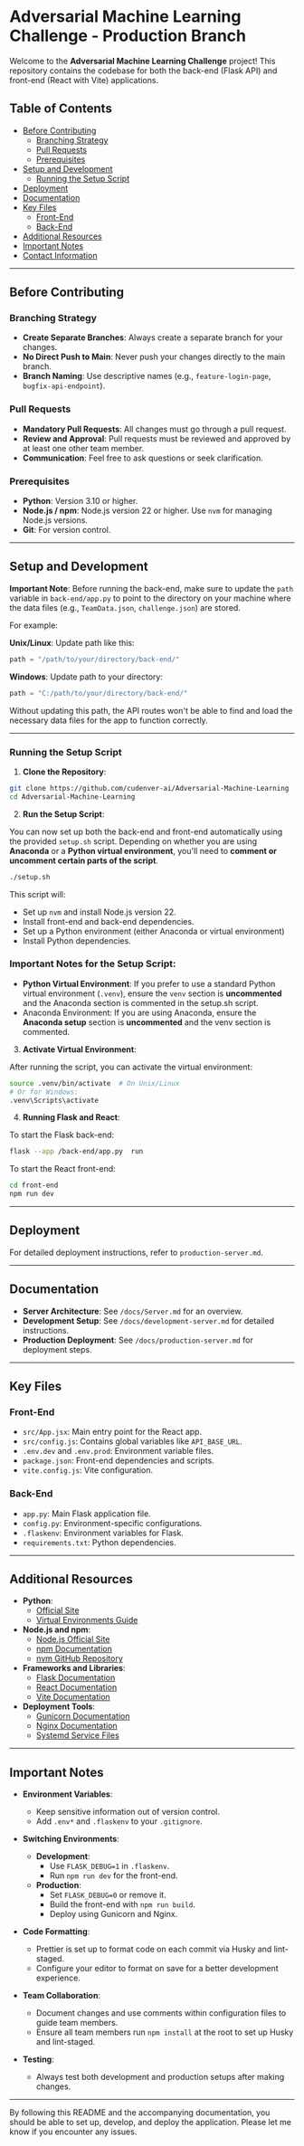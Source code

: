 # Adversarial Machine Learning Challenge - Production Branch

Welcome to the **Adversarial Machine Learning Challenge** project! This repository contains the codebase for both the back-end (Flask API) and front-end (React with Vite) applications.

## Table of Contents
- [Before Contributing](#before-contributing)
  - [Branching Strategy](#branching-strategy)
  - [Pull Requests](#pull-requests)
  - [Prerequisites](#prerequisites)
- [Setup and Development](#setup-and-development)
  - [Running the Setup Script](#running-the-setup-script)
- [Deployment](#deployment)
- [Documentation](#documentation)
- [Key Files](#key-files)
  - [Front-End](#front-end)
  - [Back-End](#back-end)
- [Additional Resources](#additional-resources)
- [Important Notes](#important-notes)
- [Contact Information](#contact-information)

---

## Before Contributing

### Branching Strategy
- **Create Separate Branches**: Always create a separate branch for your changes.
- **No Direct Push to Main**: Never push your changes directly to the main branch.
- **Branch Naming**: Use descriptive names (e.g., `feature-login-page`, `bugfix-api-endpoint`).

### Pull Requests
- **Mandatory Pull Requests**: All changes must go through a pull request.
- **Review and Approval**: Pull requests must be reviewed and approved by at least one other team member.
- **Communication**: Feel free to ask questions or seek clarification.

### Prerequisites
- **Python**: Version 3.10 or higher.
- **Node.js / npm**: Node.js version 22 or higher.
  Use `nvm` for managing Node.js versions.
- **Git**: For version control.

---

## Setup and Development

**Important Note**: Before running the back-end, make sure to update the `path` variable in `back-end/app.py` to point to the directory on your machine where the data files (e.g., `TeamData.json`, `challenge.json`) are stored.

For example:

**Unix/Linux**: Update path like this:

```python
path = "/path/to/your/directory/back-end/"
```

**Windows**: Update path to your directory:

```python
path = "C:/path/to/your/directory/back-end/"
```
Without updating this path, the API routes won't be able to find and load the necessary data files for the app to function correctly.

---

### Running the Setup Script

1. **Clone the Repository**:

```bash
git clone https://github.com/cudenver-ai/Adversarial-Machine-Learning
cd Adversarial-Machine-Learning
```

2. **Run the Setup Script**:

You can now set up both the back-end and front-end automatically using the provided `setup.sh` script. Depending on whether you are using **Anaconda** or a **Python virtual environment**, you'll need to **comment or uncomment certain parts of the script**.

```bash
./setup.sh
```

This script will:
- Set up `nvm` and install Node.js version 22.
- Install front-end and back-end dependencies.
- Set up a Python environment (either Anaconda or virtual environment)
- Install Python dependencies.

### Important Notes for the Setup Script:

- **Python Virtual Environment**: If you prefer to use a standard Python virtual environment (`.venv`), ensure the `venv` section is **uncommented** and the Anaconda section is commented in the setup.sh script.
- Anaconda Environment: If you are using Anaconda, ensure the **Anaconda setup** section is **uncommented** and the venv section is commented.

3. **Activate Virtual Environment**:

After running the script, you can activate the virtual environment:

```bash
source .venv/bin/activate  # On Unix/Linux
# Or for Windows:
.venv\Scripts\activate
```

4. **Running Flask and React**:

To start the Flask back-end:

```bash
flask --app /back-end/app.py  run
```

To start the React front-end:

```bash
cd front-end
npm run dev
```

---

## Deployment

For detailed deployment instructions, refer to `production-server.md`.

---

## Documentation

- **Server Architecture**: See `/docs/Server.md` for an overview.
- **Development Setup**: See `/docs/development-server.md` for detailed instructions.
- **Production Deployment**: See `/docs/production-server.md` for deployment steps.

---

## Key Files

### Front-End
- `src/App.jsx`: Main entry point for the React app.
- `src/config.js`: Contains global variables like `API_BASE_URL`.
- `.env.dev` and `.env.prod`: Environment variable files.
- `package.json`: Front-end dependencies and scripts.
- `vite.config.js`: Vite configuration.

### Back-End
- `app.py`: Main Flask application file.
- `config.py`: Environment-specific configurations.
- `.flaskenv`: Environment variables for Flask.
- `requirements.txt`: Python dependencies.

---

## Additional Resources

- **Python**:
  - [Official Site](https://www.python.org/)
  - [Virtual Environments Guide](https://docs.python.org/3/tutorial/venv.html)
- **Node.js and npm**:
  - [Node.js Official Site](https://nodejs.org/)
  - [npm Documentation](https://docs.npmjs.com/)
  - [nvm GitHub Repository](https://github.com/nvm-sh/nvm)
- **Frameworks and Libraries**:
  - [Flask Documentation](https://flask.palletsprojects.com/en/latest/)
  - [React Documentation](https://reactjs.org/)
  - [Vite Documentation](https://vitejs.dev/)
- **Deployment Tools**:
  - [Gunicorn Documentation](https://gunicorn.org/)
  - [Nginx Documentation](https://www.nginx.com/)
  - [Systemd Service Files](https://www.freedesktop.org/wiki/Software/systemd/)

---

## Important Notes

- **Environment Variables**:
  - Keep sensitive information out of version control.
  - Add `.env*` and `.flaskenv` to your `.gitignore`.

- **Switching Environments**:
  - **Development**:
    - Use `FLASK_DEBUG=1` in `.flaskenv`.
    - Run `npm run dev` for the front-end.
  - **Production**:
    - Set `FLASK_DEBUG=0` or remove it.
    - Build the front-end with `npm run build`.
    - Deploy using Gunicorn and Nginx.

- **Code Formatting**:
  - Prettier is set up to format code on each commit via Husky and lint-staged.
  - Configure your editor to format on save for a better development experience.

- **Team Collaboration**:
  - Document changes and use comments within configuration files to guide team members.
  - Ensure all team members run `npm install` at the root to set up Husky and lint-staged.

- **Testing**:
  - Always test both development and production setups after making changes.

---

By following this README and the accompanying documentation, you should be able to set up, develop, and deploy the application. Please let me know if you encounter any issues.